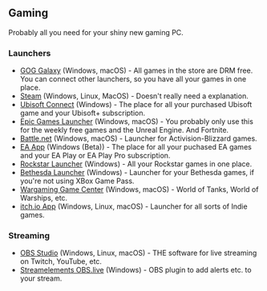 ## Gaming
Probably all you need for your shiny new gaming PC.
### Launchers
- [GOG Galaxy](https://www.gogalaxy.com) (Windows, macOS) -  All games in the store are DRM free. You can connect other launchers, so you have all your games in one place.
- [Steam](https://store.steampowered.com/about/) (Windows, Linux, MacOS) - Doesn't really need a explanation.
- [Ubisoft Connect](https://ubisoftconnect.com/#experience-pc-section) (Windows) - The place for all your purchased Ubisoft game and your Ubisoft+ subscription.
- [Epic Games Launcher](https://www.epicgames.com/store/en-US/download) (Windows, macOS) - You probably only use this for the weekly free games and the Unreal Engine. And Fortnite.
- [Battle.net](https://www.blizzard.com/de-de/apps/battle.net/desktop) (Windows, macOS) - Launcher for Activision-Blizzard games.
- [EA App](https://origin-a.akamaihd.net/EA-Desktop-Client-Download/installer-releases/EAappInstaller.exe) (Windows (Beta)) - The place for all your puchased EA games and your EA Play or EA Play Pro subscription.
- [Rockstar Launcher](https://gamedownloads.rockstargames.com/public/installer/Rockstar-Games-Launcher.exe) (Windows) - All your Rockstar games in one place.
- [Bethesda Launcher](https://bethesda.net/de/game/bethesda-launcher) (Windows) - Launcher for your Bethesda games, if you're not using XBox Game Pass.
- [Wargaming Game Center](https://wargaming.net/en/wgc) (Windows, macOS) - World of Tanks, World of Warships, etc.
- [itch.io App](https://itch.io/app) (Windows, Linux, macOS) - Launcher for all sorts of Indie games.

### Streaming
- [OBS Studio](https://obsproject.com/download) (Windows, Linux, macOS) - THE software for live streaming on Twitch, YouTube, etc.
- [Streamelements OBS.live](https://streamelements.com/obslive) (Windows) - OBS plugin to add alerts etc. to your stream.
